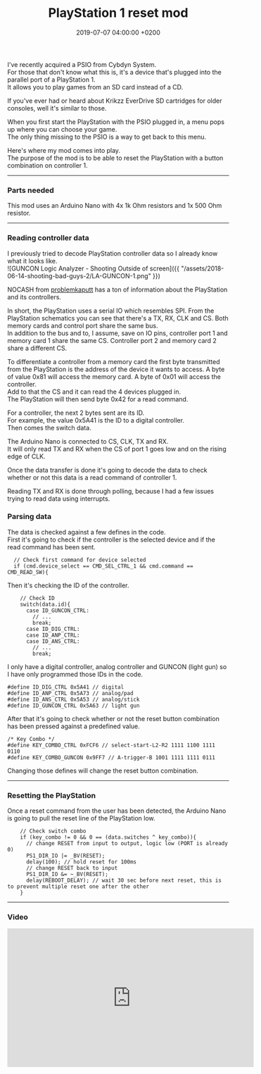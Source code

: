 ﻿---
layout: post
title:  "PlayStation 1 reset mod"
date:   2019-07-07 04:00:00 +0200
categories: [electronics, playstation, modification]
---

I've recently acquired a PSIO from Cybdyn System.  
For those that don't know what this is, it's a device that's plugged into the parallel port of a PlayStation 1.  
It allows you to play games from an SD card instead of a CD.  

If you've ever had or heard about Krikzz EverDrive SD cartridges for older consoles, well it's similar to those.  

When you first start the PlayStation with the PSIO plugged in, a menu pops up where you can choose your game.  
The only thing missing to the PSIO is a way to get back to this menu.  

Here's where my mod comes into play.  
The purpose of the mod is to be able to reset the PlayStation with a button combination on controller 1.

*********************************  

### Parts needed

This mod uses an Arduino Nano with 4x 1k Ohm resistors and 1x 500 Ohm resistor.  

**********************************

### Reading controller data

I previously tried to decode PlayStation controller data so I already know what it looks like.  
![GUNCON Logic Analyzer - Shooting Outside of screen]({{ "/assets/2018-06-14-shooting-bad-guys-2/LA-GUNCON-1.png" }})  

NOCASH from [problemkaputt](https://problemkaputt.de/psx-spx.htm) has a ton of information about the PlayStation and its controllers.  

In short, the PlayStation uses a serial IO which resembles SPI. 
From the PlayStation schematics you can see that there's a TX, RX, CLK and CS. Both memory cards and control port share the same bus.  
In addition to the bus and to, I assume, save on IO pins, controller port 1 and memory card 1 share the same CS. Controller port 2 and memory card 2 share a different CS.  

To differentiate a controller from a memory card the first byte transmitted from the PlayStation is the address of the device it wants to access.
A byte of value 0x81 will access the memory card. A byte of 0x01 will access the controller.  
Add to that the CS and it can read the 4 devices plugged in.  
The PlayStation will then send byte 0x42 for a read command.

For a controller, the next 2 bytes sent are its ID.  
For example, the value 0x5A41 is the ID to a digital controller.  
Then comes the switch data.  

The Arduino Nano is connected to CS, CLK, TX and RX.  
It will only read TX and RX when the CS of port 1 goes low and on the rising edge of CLK.  

Once the data transfer is done it's going to decode the data to check whether or not this data is a read command of controller 1.  

Reading TX and RX is done through polling, because I had a few issues trying to read data using interrupts.  

### Parsing data

The data is checked against a few defines in the code.  
First it's going to check if the controller is the selected device and if the read command has been sent.  
~~~
  // Check first command for device selected
  if (cmd.device_select == CMD_SEL_CTRL_1 && cmd.command == CMD_READ_SW){
~~~  

Then it's checking the ID of the controller.  
~~~
    // Check ID
    switch(data.id){
      case ID_GUNCON_CTRL:
        // ...
        break;
      case ID_DIG_CTRL:
      case ID_ANP_CTRL:
      case ID_ANS_CTRL:
        // ...
        break;
~~~  

I only have a digital controller, analog controller and GUNCON (light gun) so I have only programmed those IDs in the code.  
~~~
#define ID_DIG_CTRL 0x5A41 // digital
#define ID_ANP_CTRL 0x5A73 // analog/pad
#define ID_ANS_CTRL 0x5A53 // analog/stick
#define ID_GUNCON_CTRL 0x5A63 // light gun
~~~  

After that it's going to check whether or not the reset button combination has been pressed against a predefined value.  
~~~
/* Key Combo */
#define KEY_COMBO_CTRL 0xFCF6 // select-start-L2-R2 1111 1100 1111 0110
#define KEY_COMBO_GUNCON 0x9FF7 // A-trigger-B 1001 1111 1111 0111
~~~  

Changing those defines will change the reset button combination.  

*****************************

### Resetting the PlayStation

Once a reset command from the user has been detected, the Arduino Nano is going to pull the reset line of the PlayStation low.  
~~~
    // Check switch combo
    if (key_combo != 0 && 0 == (data.switches ^ key_combo)){
      // change RESET from input to output, logic low (PORT is already 0)
      PS1_DIR_IO |= _BV(RESET);
      delay(100); // hold reset for 100ms
      // change RESET back to input
      PS1_DIR_IO &= ~_BV(RESET);
      delay(REBOOT_DELAY); // wait 30 sec before next reset, this is to prevent multiple reset one after the other
    }
~~~  

*********************************

### Video

<p align="center"><iframe width="560" height="315" src="https://www.youtube.com/embed/lb_uCGyv6pY" frameborder="0" allow="accelerometer; autoplay; encrypted-media; gyroscope; picture-in-picture" allowfullscreen></iframe></p>